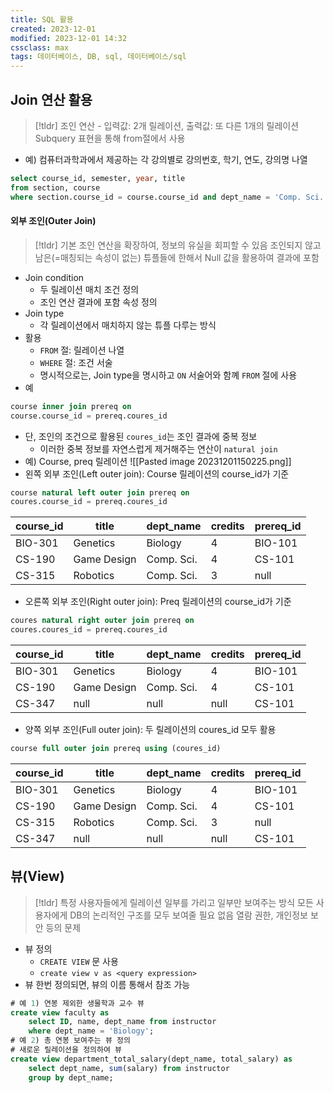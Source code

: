 ```yaml
---
title: SQL 활용
created: 2023-12-01
modified: 2023-12-01 14:32
cssclass: max
tags: 데이터베이스, DB, sql, 데이터베이스/sql
---
```


## Join 연산 활용
> [!tldr] 조인 연산 - 입력값: 2개 릴레이션, 출력값: 또 다른 1개의 릴레이션
> Subquery 표현을 통해 from절에서 사용

- 예) 컴퓨터과학과에서 제공하는 각 강의별로 강의번호, 학기, 연도, 강의명 나열
```sql
select course_id, semester, year, title
from section, course
where section.course_id = course.course_id and dept_name = 'Comp. Sci.';
```
#### 외부 조인(Outer Join)
> [!tldr] 기본 조인 연산을 확장하여, 정보의 유실을 회피할 수 있음
> 조인되지 않고 남은(=매칭되는 속성이 없는) 튜플들에 한해서 Null 값을 활용하여 결과에 포함

- Join condition
	- 두 릴레이션 매치 조건 정의
	- 조인 연산 결과에 포함 속성 정의
- Join type
	- 각 릴레이션에서 매치하지 않는 튜플 다루는 방식
- 활용
	- `FROM` 절:  릴레이션 나열
	- `WHERE` 절: 조건 서술
	- 명시적으로는, Join type을 명시하고 `ON` 서술어와 함꼐 `FROM` 절에 사용
- 예
```sql
course inner join prereq on
course.course_id = prereq.coures_id
```
- 단, 조인의 조건으로 활용된 `coures_id`는 조인 결과에 중복 정보
	- 이러한 중복 정보를 자연스럽게 제거해주는 연산이 `natural join`
- 예) Course, preq 릴레이션
![[Pasted image 20231201150225.png]]
- 왼쪽 외부 조인(Left outer join): Course 릴레이션의 course_id가 기준
```sql
course natural left outer join prereq on
coures.course_id = prereq.coures_id
```

| course_id | title       | dept_name  | credits | prereq_id |
| --------- | ----------- | ---------- | ------- | --------- |
| BIO-301   | Genetics    | Biology    | 4       | BIO-101   |
| CS-190    | Game Design | Comp. Sci. | 4       | CS-101    |
| CS-315    | Robotics    | Comp. Sci. | 3       | null      |

- 오른쪽 외부 조인(Right outer join): Preq 릴레이션의 course_id가 기준
```sql
coures natural right outer join prereq on
coures.coures_id = prereq.coures_id
```

| course_id | title       | dept_name  | credits | prereq_id |
| --------- | ----------- | ---------- | ------- | --------- |
| BIO-301   | Genetics    | Biology    | 4       | BIO-101   |
| CS-190    | Game Design | Comp. Sci. | 4       | CS-101    |
| CS-347    | null        | null       | null    | CS-101      |
- 양쪽 외부 조인(Full outer join): 두 릴레이션의 coures_id 모두 활용
```sql
course full outer join prereq using (coures_id)
```

| course_id | title       | dept_name  | credits | prereq_id |
| --------- | ----------- | ---------- | ------- | --------- |
| BIO-301   | Genetics    | Biology    | 4       | BIO-101   |
| CS-190    | Game Design | Comp. Sci. | 4       | CS-101    |
| CS-315    | Robotics    | Comp. Sci. | 3       | null      |
| CS-347    | null        | null       | null    | CS-101          |
## 뷰(View)
> [!tldr] 특정 사용자들에게 릴레이션 일부를 가리고 일부만 보여주는 방식
> 모든 사용자에게 DB의 논리적인 구조를 모두 보여줄 필요 없음
> 열람 권한, 개인정보 보안 등의 문제

- 뷰 정의
	- `CREATE VIEW` 문 사용
	- `create view v as <query expression>`
- 뷰 한번 정의되면, 뷰의 이름 통해서 참조 가능
```sql
# 예 1) 연봉 제외한 생물학과 교수 뷰
create view faculty as
	select ID, name, dept_name from instructor
	where dept_name = 'Biology';
# 예 2) 총 연봉 보여주는 뷰 정의
# 새로운 릴레이션을 정의하여 뷰
create view department_total_salary(dept_name, total_salary) as
	select dept_name, sum(salary) from instructor
	group by dept_name;
```





